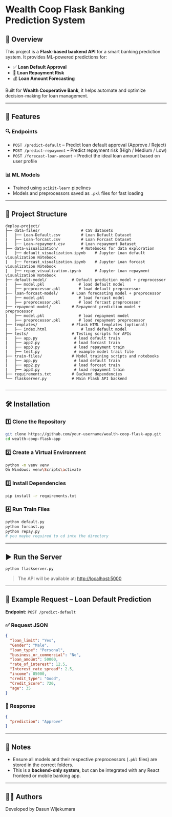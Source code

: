 # Wealth Coop Flask Banking Prediction System

## 📌 Overview
This project is a **Flask-based backend API** for a smart banking prediction system. It provides ML-powered predictions for:

- ✅ **Loan Default Approval**
- 🔁 **Loan Repayment Risk**
- 💰 **Loan Amount Forecasting**

Built for **Wealth Cooperative Bank**, it helps automate and optimize decision-making for loan management.

---

## 🚀 Features

### 🔍 Endpoints

- `POST /predict-default` – Predict loan default approval (Approve / Reject)  
- `POST /predict-repayment` – Predict repayment risk (High / Medium / Low)  
- `POST /forecast-loan-amount` – Predict the ideal loan amount based on user profile

### 📊 ML Models

- Trained using `scikit-learn` pipelines  
- Models and preprocessors saved as `.pkl` files for fast loading

---

## 📂 Project Structure

```
deploy-project/
├── data-files/                  # CSV datasets
│   ├── Loan-Default.csv         # Loan Default Dataset
|   ├── Loan-forcast.csv         # Loan Forcast Dataset
|   ├── Loan-repayment.csv       # Loan repayment Dataset
├── data-visualization/          # Notebooks for data exploration
|   ├── default_visualization.ipynb    # Jupyter Loan default visualization Notebook
|   ├── forcast_visualization.ipynb    # Jupyter Loan forcast visualization Notebook
|   ├── repay_visualization.ipynb      # Jupyter Loan repayment visualization Notebook
├── default-model/           # Default prediction model + preprocessor
|   ├── model.pkl               # load default model
|   ├── preprocessor.pkl        # load default preprocessor
├── loan-forcast-model/      # Loan forecasting model + preprocessor
|   ├── model.pkl               # load forcast model
|   ├── preprocessor.pkl        # load forcast preprocessor
├── repayment-model/         # Repayment prediction model + preprocessor
|   ├── model.pkl               # load repayment model
|   ├── preprocessor.pkl        # load repayment preprocessor
├── templates/               # Flask HTML templates (optional)
|   ├── index.html               # load default model
├── tests/                   # Testing scripts for APIs
|   ├── app.py                # load default train
|   ├── app2.py               # load forcast train
|   ├── app3.py               # load repayment train
|   ├── test.py               # example model trail file
├── train-files/             # Model training scripts and notebooks
|   ├── app.py                # load default train
|   ├── app2.py               # load forcast train
|   ├── app3.py               # load repayment train
├── requirements.txt         # Backend dependencies
└── flaskserver.py           # Main Flask API backend


```

---

## 🛠️ Installation

### 1️⃣ Clone the Repository

```bash
git clone https://github.com/your-username/wealth-coop-flask-app.git
cd wealth-coop-flask-app
```

### 2️⃣ Create a Virtual Environment

```bash
python -m venv venv
On Windows: venv\Scripts\activate
```

### 3️⃣ Install Dependencies

```bash
pip install -r requirements.txt
```

### 4️⃣ Run Train Files

```bash
python default.py
python forcast.py
python repay.py
# you maybe required to cd into the directory
```

---

## ▶️ Run the Server

```bash
python flaskserver.py
```

> The API will be available at: [http://localhost:5000](http://localhost:5000)

---

## 📩 Example Request – Loan Default Prediction

**Endpoint:** `POST /predict-default`

### ✅ Request JSON

```json
{
  "loan_limit": "Yes",
  "Gender": "Male",
  "loan_type": "Personal",
  "business_or_commercial": "No",
  "loan_amount": 50000,
  "rate_of_interest": 12.5,
  "Interest_rate_spread": 2.5,
  "income": 85000,
  "credit_type": "Good",
  "Credit_Score": 720,
  "age": 35
}
```

### 🔁 Response

```json
{
  "prediction": "Approve"
}
```

---

## 📌 Notes

- Ensure all models and their respective preprocessors (`.pkl` files) are stored in the correct folders.
- This is a **backend-only system**, but can be integrated with any React frontend or mobile banking app.

---

## 👨‍💻 Authors

Developed by Dasun Wijekumara

